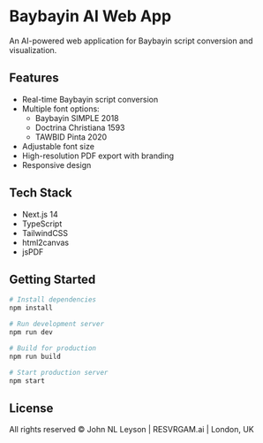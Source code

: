 # Baybayin AI Web App

An AI-powered web application for Baybayin script conversion and visualization.

## Features

- Real-time Baybayin script conversion
- Multiple font options:
  - Baybayin SIMPLE 2018
  - Doctrina Christiana 1593
  - TAWBID Pinta 2020
- Adjustable font size
- High-resolution PDF export with branding
- Responsive design

## Tech Stack

- Next.js 14
- TypeScript
- TailwindCSS
- html2canvas
- jsPDF

## Getting Started

```bash
# Install dependencies
npm install

# Run development server
npm run dev

# Build for production
npm run build

# Start production server
npm start
```

## License

All rights reserved © John NL Leyson | RESVRGAM.ai | London, UK